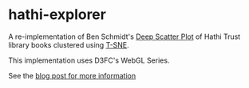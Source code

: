 # hathi-explorer

A re-implementation of Ben Schmidt's [Deep Scatter Plot](http://creatingdata.us/techne/deep_scatterplots/) of Hathi Trust library books clustered using [T-SNE](https://en.wikipedia.org/wiki/T-distributed_stochastic_neighbor_embedding).

This implementation uses D3FC's WebGL Series.

See the [blog post for more information](https://blog.scottlogic.com/2021/10/15/efficiently-loading-massive-d3-datasets-using-apache-arrow.html)
